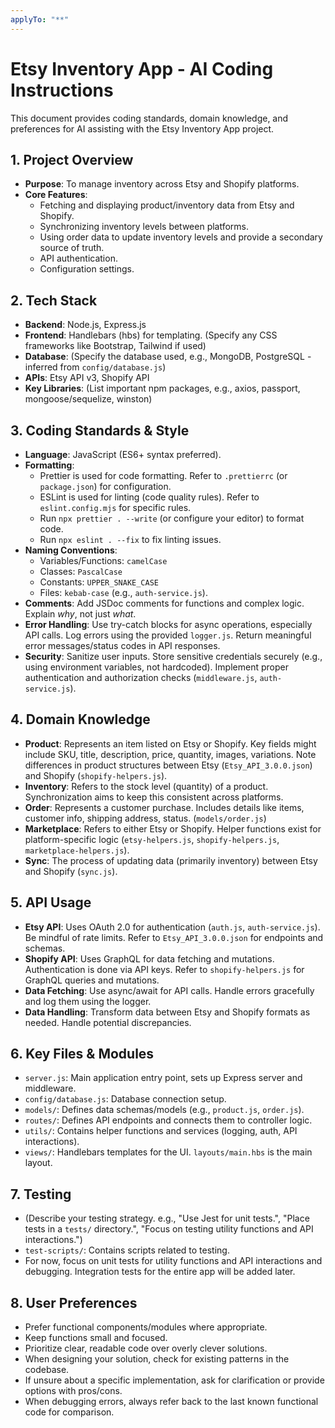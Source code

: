 ```yaml
---
applyTo: "**"
---
```


# Etsy Inventory App - AI Coding Instructions

This document provides coding standards, domain knowledge, and preferences for AI assisting with the Etsy Inventory App project.

## 1. Project Overview

- **Purpose**: To manage inventory across Etsy and Shopify platforms.
- **Core Features**:
  - Fetching and displaying product/inventory data from Etsy and Shopify.
  - Synchronizing inventory levels between platforms.
  - Using order data to update inventory levels and provide a secondary source of truth.
  - API authentication.
  - Configuration settings.

## 2. Tech Stack

- **Backend**: Node.js, Express.js
- **Frontend**: Handlebars (hbs) for templating. (Specify any CSS frameworks like Bootstrap, Tailwind if used)
- **Database**: (Specify the database used, e.g., MongoDB, PostgreSQL - inferred from `config/database.js`)
- **APIs**: Etsy API v3, Shopify API
- **Key Libraries**: (List important npm packages, e.g., axios, passport, mongoose/sequelize, winston)

## 3. Coding Standards & Style

- **Language**: JavaScript (ES6+ syntax preferred).
- **Formatting**:
  - Prettier is used for code formatting. Refer to `.prettierrc` (or `package.json`) for configuration.
  - ESLint is used for linting (code quality rules). Refer to `eslint.config.mjs` for specific rules.
  - Run `npx prettier . --write` (or configure your editor) to format code.
  - Run `npx eslint . --fix` to fix linting issues.
- **Naming Conventions**:
  - Variables/Functions: `camelCase`
  - Classes: `PascalCase`
  - Constants: `UPPER_SNAKE_CASE`
  - Files: `kebab-case` (e.g., `auth-service.js`).
- **Comments**: Add JSDoc comments for functions and complex logic. Explain _why_, not just _what_.
- **Error Handling**: Use try-catch blocks for async operations, especially API calls. Log errors using the provided `logger.js`. Return meaningful error messages/status codes in API responses.
- **Security**: Sanitize user inputs. Store sensitive credentials securely (e.g., using environment variables, not hardcoded). Implement proper authentication and authorization checks (`middleware.js`, `auth-service.js`).

## 4. Domain Knowledge

- **Product**: Represents an item listed on Etsy or Shopify. Key fields might include SKU, title, description, price, quantity, images, variations. Note differences in product structures between Etsy (`Etsy_API_3.0.0.json`) and Shopify (`shopify-helpers.js`).
- **Inventory**: Refers to the stock level (quantity) of a product. Synchronization aims to keep this consistent across platforms.
- **Order**: Represents a customer purchase. Includes details like items, customer info, shipping address, status. (`models/order.js`)
- **Marketplace**: Refers to either Etsy or Shopify. Helper functions exist for platform-specific logic (`etsy-helpers.js`, `shopify-helpers.js`, `marketplace-helpers.js`).
- **Sync**: The process of updating data (primarily inventory) between Etsy and Shopify (`sync.js`).

## 5. API Usage

- **Etsy API**: Uses OAuth 2.0 for authentication (`auth.js`, `auth-service.js`). Be mindful of rate limits. Refer to `Etsy_API_3.0.0.json` for endpoints and schemas.
- **Shopify API**: Uses GraphQL for data fetching and mutations. Authentication is done via API keys. Refer to `shopify-helpers.js` for GraphQL queries and mutations.
- **Data Fetching**: Use async/await for API calls. Handle errors gracefully and log them using the logger.
- **Data Handling**: Transform data between Etsy and Shopify formats as needed. Handle potential discrepancies.

## 6. Key Files & Modules

- `server.js`: Main application entry point, sets up Express server and middleware.
- `config/database.js`: Database connection setup.
- `models/`: Defines data schemas/models (e.g., `product.js`, `order.js`).
- `routes/`: Defines API endpoints and connects them to controller logic.
- `utils/`: Contains helper functions and services (logging, auth, API interactions).
- `views/`: Handlebars templates for the UI. `layouts/main.hbs` is the main layout.

## 7. Testing

- (Describe your testing strategy. e.g., "Use Jest for unit tests.", "Place tests in a `tests/` directory.", "Focus on testing utility functions and API interactions.")
- `test-scripts/`: Contains scripts related to testing.
- For now, focus on unit tests for utility functions and API interactions and debugging. Integration tests for the entire app will be added later.

## 8. User Preferences

- Prefer functional components/modules where appropriate.
- Keep functions small and focused.
- Prioritize clear, readable code over overly clever solutions.
- When designing your solution, check for existing patterns in the codebase.
- If unsure about a specific implementation, ask for clarification or provide options with pros/cons.
- When debugging errors, always refer back to the last known functional code for comparison.
